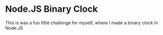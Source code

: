 # Node.JS Binary Clock

This is was a fun little challenge for myself, where I made a binary clock in Node.JS